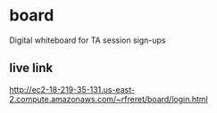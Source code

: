 # board
Digital whiteboard for TA session sign-ups

## live link

http://ec2-18-219-35-131.us-east-2.compute.amazonaws.com/~rfreret/board/login.html
